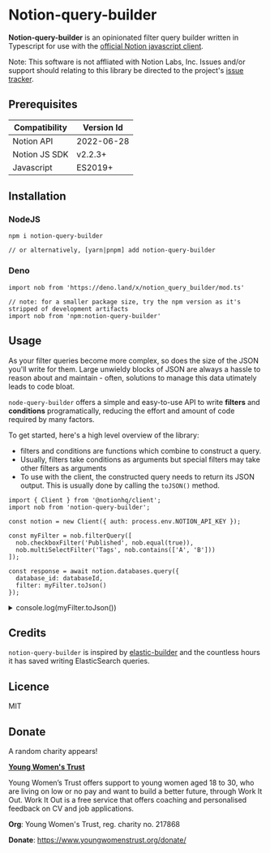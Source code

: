 # Notion-query-builder

**Notion-query-builder** is an opinionated filter query builder written in Typescript for use with the [official Notion javascript client](https://github.com/makenotion/notion-sdk-js).

Note: This software is not affliated with Notion Labs, Inc. Issues and/or support should relating to this library be directed to the project's [issue tracker](https://github.com/jimleuk/notion-query-builder/issues).

## Prerequisites

|Compatibility|Version Id|
|-|-|
|Notion API|2022-06-28|
|Notion JS SDK|v2.2.3+|
|Javascript|ES2019+

## Installation

### NodeJS
```
npm i notion-query-builder

// or alternatively, [yarn|pnpm] add notion-query-builder
```

### Deno
```
import nob from 'https://deno.land/x/notion_query_builder/mod.ts'

// note: for a smaller package size, try the npm version as it's stripped of development artifacts
import nob from 'npm:notion-query-builder'
```

## Usage

As your filter queries become more complex, so does the size of the JSON you'll write for them. Large unwieldy blocks of JSON are always a hassle to reason about and maintain - often, solutions to manage this data utimately leads to code bloat.

`node-query-builder` offers a simple and easy-to-use API to write **filters** and **conditions** programatically, reducing the effort and amount of code required by many factors.

To get started, here's a high level overview of the library:
* filters and conditions are functions which combine to construct a query.
* Usually, filters take conditions as arguments but special filters may take other filters as arguments
* To use with the client, the constructed query needs to return its JSON output. This is usually done by calling the `toJSON()` method.

```
import { Client } from '@notionhq/client';
import nob from 'notion-query-builder';

const notion = new Client({ auth: process.env.NOTION_API_KEY });

const myFilter = nob.filterQuery([
  nob.checkboxFilter('Published', nob.equal(true)),
  nob.multiSelectFilter('Tags', nob.contains(['A', 'B']))
]);

const response = await notion.databases.query({
  database_id: databaseId,
  filter: myFilter.toJson()
});
```
<details>
  <summary>console.log(myFilter.toJson())</summary>

  ```
  {
    "and": [
      {
        "property": "Published",
        "checkbox": {
          "equals": true
        }
      },
      {
        "property": "Tags",
        "multi_select": {
          "contains": "A"
        }
      },
      {
        "property": "Tags",
        "multi_select": {
          "contains": "B"
        }
      }
    ]
  }
  ```
</details>

## Credits
`notion-query-builder` is inspired by [elastic-builder](https://github.com/sudo-suhas/elastic-builder) and the countless hours it has saved writing ElasticSearch queries.

## Licence
MIT

## Donate
A random charity appears!

**[Young Women's Trust](https://www.youngwomenstrust.org/donate/)**

Young Women’s Trust offers support to young women aged 18 to 30, who are living on low or no pay and want to build a better future, through Work It Out. Work It Out is a free service that offers coaching and personalised feedback on CV and job applications.

**Org**: Young Women's Trust, reg. charity no. 217868

**Donate**: https://www.youngwomenstrust.org/donate/